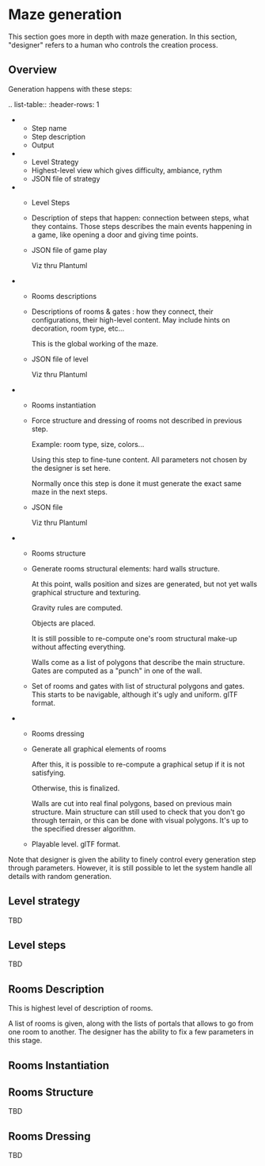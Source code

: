 
Maze generation
===============

This section goes more in depth with maze generation. In this section,
"designer" refers to a human who controls the creation process.

Overview
--------

Generation happens with these steps:

.. list-table::
   :header-rows: 1

   * - Step name
     - Step description
     - Output
   * - Level Strategy
     - Highest-level view which gives difficulty, ambiance, rythm
     - JSON file of strategy
   * - Level Steps
     - Description of steps that happen: connection between steps,
       what they contains. Those steps describes the main events happening in a
       game, like opening a door and giving time points.
     - JSON file of game play

       Viz thru Plantuml
   * - Rooms descriptions
     - Descriptions of rooms & gates : how they connect, their configurations,
       their high-level content. May include hints on decoration, room type,
       etc...

       This is the global working of the maze.
     - JSON file of level

       Viz thru Plantuml
   * - Rooms instantiation
     - Force structure and dressing of rooms not described in previous step.

       Example: room type, size, colors...

       Using this step to fine-tune content. All parameters not chosen by the
       designer is set here.

       Normally once this step is done it must generate the exact same maze in
       the next steps.
     - JSON file

       Viz thru Plantuml
   * - Rooms structure
     - Generate rooms structural elements: hard walls structure.

       At this point, walls position and sizes are generated, but not yet walls
       graphical structure and texturing.

       Gravity rules are computed.

       Objects are placed.

       It is still possible to re-compute one's room structural make-up without
       affecting everything.

       Walls come as a list of polygons that describe the main structure. Gates
       are computed as a "punch" in one of the wall.

     - Set of rooms and gates with list of structural polygons and gates. This
       starts to be navigable, although it's ugly and uniform. glTF format.
   * - Rooms dressing
     - Generate all graphical elements of rooms

       After this, it is possible to re-compute a graphical setup if it is not
       satisfying.

       Otherwise, this is finalized.

       Walls are cut into real final polygons, based on previous main structure.
       Main structure can still used to check that you don't go through terrain,
       or this can be done with visual polygons. It's up to the specified
       dresser algorithm.

     - Playable level. glTF format.

Note that designer is given the ability to finely control every generation step
through parameters. However, it is still possible to let the system handle all
details with random generation.

Level strategy
--------------

TBD

Level steps
-----------

TBD

Rooms Description
-----------------

This is highest level of description of rooms.

A list of rooms is given, along with the lists of portals that allows to go
from one room to another. The designer has the ability to fix a few parameters
in this stage.

Rooms Instantiation
-------------------



Rooms Structure
---------------

TBD

Rooms Dressing
-----------------

TBD
